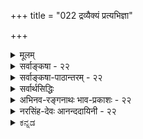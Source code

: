 +++
title = "022 द्रव्यैक्यं प्रत्यभिज्ञा"

+++
<details><summary>मूलम्</summary>

द्रव्यैक्यं प्रत्यभिज्ञा प्रथयति परिमित्यन्तरेऽन्याप्रतीतेरंशूत्कर्षक्षयादिक्षममपि च ततो राशिवत्स्थूलमेकम् ।  
नो चेदश्रान्तचण्डानिलजलधिधुनीदन्तिदावानलाद्यैः क्षोणीयं क्षुद्यमाना क्षणमपि चरमामण्ववस्थां न जह्यात् ॥ २२ ॥
</details>

<details><summary>सर्वाङ्कषा - २२</summary>

अवयवातिरिक्तावयवि-वादे बाधकान्य् उपन्यस्य,  
उभयोर् अनतिरेके साधक-प्रमाणम् आह - द्रव्यैक्यमित्यादिना ।  
**परिमित्य्-अन्तरे** = परिमाणभेदे सत्य् अपि  
**अन्याप्रतीतेः** = अतिरिक्तपदार्थस्याप्रतीतेः **प्रत्यभिज्ञा** = ‘तदेवेदम्” इति प्रत्यभिज्ञा **द्रव्यैक्यम्** = उपादानोपादेयद्रव्ययोः अभेदम् **प्रथयति** = प्रकटयति । 

पत्र-ताटङ्कादौ आकुञ्चनप्रसारणादिना न्यूनाधिकदेशव्याप्तिरूपपरिमाणभेददर्शनेऽपि तदेवेदम्' इति ऐक्यप्रत्यभिज्ञायाः सर्वसंमतत्वात् उपादानोपादेययोः अत्यन्तं भेदो नास्त्येव । अवस्थाविशिष्टवेषेण एकमेव द्रव्यम् 'उपादानम्', ‘उपादेयम्” इति भिन्नतया व्यपदिश्यते । मृत्पिण्डः उपादानम्, घटः उपादेय इत्यत्र हि पिण्डत्वावस्थाविशिष्टा मृत् उपादानम्, घटत्वावस्थाविशिष्टा मृत् उपादेयेत्यर्थः । एतदपेक्षयातिरिक्तं किं वर्तते ? अतः अवस्थाभेदमात्रम्, न तु द्रव्यभेदः ॥ 

नन्वेवं यदि उपादानोपादेययोरैक्यमङ्गीक्रियते, तर्हि अशुद्धैर्ग्रामसारैः सस्यादेः पोषणात्, तत्र जातानां तण्डुलादीनां तादृशग्रामसारपरिणामभूतानां तदभिन्नानां भक्षणात् शिष्टानां प्रायश्चित्तीयता स्यात् । अथ 



[[48]]

सांख्यवत् सिद्धान्ते उपादानोपादेययोरत्यन्ताभेदानङ्गीकारात् न दोष इतिचेत्; एवं तृप्यन्तं छान्दसं त्वां किं ब्रूमः ? सांख्यवद्दोषो माअस्तु । अन्यादृशो दोषोऽस्तीति प्रायश्चित्तीयता कथं वार्यते ? अतः सत्कार्यवादादसत्कार्यवाद एव धर्मशास्त्रानुगुण इति चेत्-नशब्दपरिवर्तनमात्रेण प्रत्यक्षतो दृश्यमानं ग्रामसारैः पोषणं वैज्ञानिकं कथमपगच्छेत् ? परन्त्वत्रायमस्ति विशेषः - मृदः घटाद्यात्मना परिणामः प्रत्यक्षदृष्टः । ' मृदयं घटः' इति प्रत्यभिज्ञापि सर्वानुभवसिद्धा । सस्यादिपरिणामस्थले नैतादृशः परिणामः । स्वपोषणाय दत्तं गोमयादिग्रामसारं स्वपादैः चूषन्तः, स्वस्वरूपानुगुणं तं ग्रामसारमद्भुतरीत्या परिवर्तयन्तः रूपरसगन्धान् विचित्रान् प्रदर्शयन्तः कीदृशमिन्द्रजालं सस्यादिषु वर्तमाना जीवाः कुर्वन्तीति स्मारं स्मारं मूकैर्भवितव्यं सर्वैः । ग्रामसारपरिणामभूतमेव विविधसस्यानां विविधपुष्पफलादिकमिति वैज्ञानिकोऽयं विषयः केन वानुन्मत्तेनापलपितुं शक्यः । परन्तु तत्र वैज्ञानिकोऽपि सत्यांशः न द्रव्यैक्यप्रत्यभिज्ञां लेशतोऽपि जनयतीत्याश्चर्यमेतत् । परन्तु जानन्ति विज्ञानिनः । एवमेव ब्रह्मणः विविधविचित्रशक्तिपूर्णस्य परिणामरूपमपीदं जगत्, न तथा ज्ञायते, प्रत्यभिज्ञायते वा चर्मचक्षुष्कैः । ज्ञानविज्ञानसंपन्नास्तु 'सर्वं खल्विदं ब्रह्म' (छां.3-14-1) इति जानन्तः प्रत्यभिजानन्तश्च नन्दन्ति । तादृशसर्वात्मकब्रह्मदर्शने देहस्मरणादिकं किं भवेत् ? एतादृशं विलक्षणं परिणाममेव ‘विवर्तम्' आतस्थुः श्रीशङ्कराचार्या इति समये स्थाप्यते । अतः सस्यफलादौ ऐक्यप्रत्यभिज्ञाया अभावात् न प्रायश्चित्तादिप्रसङ्गःः॥ 

[[1]]

ननु प्रत्यभिज्ञाया अभावेऽपि वस्तुनोरैक्यात् प्रत्यवायोऽपरिहार्य एव किलेति चेत्; मृदः घटरूपेण परिणामापेक्षया ग्रामसाराणां पुष्पफलादिरूपेण परिणामस्यात्यन्तविलक्षणत्वान्न दोषलेशः । तत्तत्सस्यादिषु वर्तमानो हि जीवः चैतन्यस्वरूपः शब्दस्पर्शरूपरसगन्धान् अपूर्वतया परिवर्त्य सर्वं पवित्रीकृत्यैव परिणमयति । अन्यथा हि रथ्याजलानां गङ्गायां मेलनेन गङ्गाया अपि पावनत्वं न स्यात् । एतदपेक्षयापि ग्रामसाराणां परिणामोऽत्यन्तं विलक्षणोऽत्यन्तं विस्मयकारीति विवेकिनामत्याश्चर्यावहम् । तावता परिणामो नास्तीत्यसत्कार्यवादस्तु विज्ञानविरुद्धः । मनस्समाधानार्थमुच्यते यदि, तर्हि समाधत्स्व कथञ्चित् । अन्ततः - किं न स्मर्यते 'मन एव मनुष्याणां कारणं बन्धमोक्षयोः' इति । अत एतादृशविवर्तस्थले न कश्चन प्रत्यवायः । तावता वस्तुतत्त्वं कथमन्यथा भवेत् ? भोजनकाले तु भगवद्व्यतिरिक्तस्मरणं निषिद्धमित्यपि स्मर्तव्यम् । एवं सत्यपि भोजनसमये ग्रामसारस्मरणं कस्यचिद्दौर्भाग्यशालिनो यदि भवेत्, तदा भगवद्वैभवम् एतादृशेन्द्रजालरूपं स्मृत्वा पापं क्षपितव्यम्, न शक्यं चेदुपोषितव्यम् ॥ 

ननु श्रुतौ ' यथा सौम्य' इत्यादिना मृत्कार्यदृष्टान्त एव प्रदर्शितः, न तु सस्यादिदृष्टान्त इति चेत्, अस्य वैज्ञानिकत्वेन सर्वैर्ज्ञातुमशक्यत्वात्प्रसिद्धो दृष्टान्तः प्रादर्शि । मृन्निर्मितं गजाश्वदेवतामूर्त्यादिकमेव वा दृष्टान्तीक्रियताम् । मृदा निर्मितमपि गजादिकं पश्यन्तः, 'गजोऽयम अत्यद्भुतो वर्तते' इत्येव वदन्ति । देवप्रतिमां पश्यन्तश्च दिव्यं देवं पश्यन्ति पुरतः, न तु मृदम् । मृदं पश्यतां तत्र देवो न स्यात् । देवं पश्यतां तत्र मृन्न स्यात् । ‘पृथिव्या ओषधयः । ओषधीभ्योऽन्नम्' इत्यादिश्रुत्या अन्नादिपरिणामा अपि पृथिव्या एव । किं बहुना ! वेदान्तः अन्नपदं पृथिवीपर्यायं ब्रवीतीति 'ता अन्नमसृजन्त' इत्यादौ संप्रतिपन्नम् ॥ 

[[49]]



किं बहुना ! भुक्तमन्नं रसरक्तमांसमेदोमज्जास्थिरूपेण क्रमेण परिणमत इति प्रसिद्धम्। मातुश्शरीरे मातुः रक्तं क्षीररूपेण परिणमते । गोरक्तं क्षीररूपेण परिणमते । द्वयममृततुल्यमिति शास्त्रम् । नो चेत् स्तन्यपानं रक्तपानमेव भवेदिति महान् प्रत्यवायः स्यात् । तत्राप्यसत्कार्यवाद एवेति चेत्, तत् क्षीरं कुत आगतम्? किमाकाशादिति वक्तव्यम् । ईश्वर एव सर्वत्र सर्वं करोतीति चेत्, करोत्वीश्वरः । उपादानं किम् ? किं वस्तु किं रूपं करोति? अतोऽसत्कार्यवाद इति संकेतमात्रात् नात्मरक्षणं भविष्यति । परिणामवादस्तु वैज्ञानिकः मनस्तृप्त्यर्थं तथाङ्गीकुर्म इति चेत्, अङ्गीक्रियतामित्युक्तमेव ॥ 

महद्रहस्यमत्रैव ह्यस्ति किञ्चिद्विचिन्त्यताम् । एतावतापि कालेन केनाप्यवहितं न हि ॥ कथमेवमभूत् नैव ज्ञातुं केनापि शक्यते । मायां पृच्छ, न चेत्कालरूपिणं तं स्वयं प्रभुम् । 

इदमत्र तत्त्वम् - परिणामस्थले एवैक्यप्रत्यभिज्ञा । विवर्तस्थले तु द्रव्यैक्यं विज्ञानमात्रगम्यम्, न प्रत्यक्षगम्यम् । ग्रामसारेण वर्धितानां सस्यवृक्षलतादीनां धान्यफलपुष्पादीनां तत्परिणामरूपत्वं को वा विश्वसेत् विज्ञानिनमृते? ' अग्नेरापः' इति वदति श्रुतिः । 'कारणगुणाः कार्ये संक्रामन्ति' इति न्यायः कुत्र गतः ? कुतो गतः ? अत्रैवास्ति सृष्टेः रहस्यं सर्वम् । एतदपरिशीलनादेव पण्डितानां कलहो नाद्यापि शान्तः । कुत एवमिति चेत्, मायां पृच्छ, अथवा तत्स्वामिनं भगवन्तं पृच्छ । तथा च कार्ये कारणप्रत्यभिज्ञायां परिणामः, अप्रत्यभिज्ञायां तु विवर्त इत्येव युक्तम् । अधिकं पश्चात् ॥ 

सुसूक्ष्मं सृष्टिविज्ञानं परिशीलयताम् ' आराममस्य पश्यति न तं पश्यति कश्चन' (बृ.6-3-14) इति सृष्टिकर्तुर्वैभवं वैशिष्टयं च सर्वं ज्ञायेत । अत्र 'अस्य' इत्यनेन पूर्वं तत्रैव ‘स हि कर्ता' इति प्रस्तुतः परमात्मा ग्राह्यः, न तु जीवः, अर्थविरोधात् । परमात्मनोऽघटितघटनासामर्थ्यस्यान्यत्किमपेक्षितं साक्ष्यम् 'अग्नेरापः' इत्येतदपेक्षया । अग्नेरपां परिणामरूपता कथं वा मानवबुद्ध्या प्रत्यभिज्ञातुं शक्यः ? अतस्सृष्टिविज्ञानं परिणामविशेषरूपविवर्तरूपमेव । इदमेव न विलक्षणत्वाद्यधिकरणानां सर्वेषामपि विषयः । अत एव जगदिदं ज्ञानिनां दृष्ट्या ब्रह्मस्वरूपम्, आरामरूपं च । इतरेषां तु विज्ञानदृष्ट्या ब्रह्मस्वरूपम्, अज्ञानिनां दृष्ट्या तु केवलजडस्वरूपम् ॥ 

पूर्वग्रहादिकं त्यक्त्वा चिन्त्यतां सत्यमीदृशम् । सत्यैकनिष्ठास्सन्तोऽत्र प्रमाणं स्युरमत्सराः ॥ वर्धयित्वा बहून् शब्दान् केशाकेशि विधाय च । लाभः को वाऽऽप्त इति च चिन्त्यतामात्मसाक्षिकम्॥ सर्वज्ञा अपि गुरवः सूचनान्मायिनो ध्रुवम् । नैव प्राचीकशन् ते हीत्येवं मन्यामहे वयम् ॥ कालेनैवोत्तरं देयम्, तदधीनाः किलेतरे । स चागतश्च कालोऽयम् अद्य दैवं वदत्यहो ॥ 

अतिरिक्तावयव्य्-अनङ्गीकारे तात्त्विकं लाघवमाह - अंशूत्कर्षेत्यादि ।  
**अंशु**शब्दः अंशपर्यायः । **अंशवः** = अवयवाः । तेषाम् उत्कर्षः, **क्षयादिश्च** = आधिक्यन्यूनत्वे । तयोः **क्षमम्** = योग्यम् ।  
**ततः** = अतिरिक्तावयव्य्-अभावाद् एव स्थूलम् **एकम्** = अवयविपदवाच्यंम्  
**राशिवत्** = धान्यराश्य्-आदाव् इव  
अंशूत्कर्षक्षयादिक्षममपि च भवति ।  


[[50]]

अतिरिक्तावयविवादे हि, अवयवितः एकंपरमाणुविश्लेषे, संश्लेषे वा पूर्वावयविनः नाशः, संघातोऽनेकभूतैरपि भवति यथा ह्येकभूतस्य भागैः, 

देहादिः पञ्चभूतात्मक इति निगमाद्युक्तिभिश्च प्रसिद्धम् । 

नूतनावयविनः उत्पत्तिश्च अङ्गीक्रियते । इदन्त्वत्यन्तानुभवविरुद्धम् । अतिरिक्तावयव्यनङ्गीकारे तु, एकस्य धान्यराशेः कतिपयधान्यानां विश्लेषे, संश्लेषे वा अवयविनाशोत्पत्यादेरभावात् न कोऽपि कल्पनादिकेशः ॥ 

एवमनङ्गीकारे महदनिष्टमाह - नो चेदित्यादिना । नो **चेत्** = एवं यदि नाङ्गीक्रियते, हठादतिरिक्तावयवी यदि साध्यते, तदा **अश्रान्तचण्डानिलजलधिधुनीदन्तिदावानलाद्यैः** = **अश्रान्ताः** = अविरताः **चण्डानिलः** =वात्यादिः । **जलधिः** = समद्रः । **धुन्यः** = नद्यः । **दन्तिनः** = दिग्गजाः, तैः पौराणिकप्रक्रियया भूमेरधः अष्टदिक्षु भूमिं वहन्तो वर्तमाना महागजाः भारपीडिताः स्वांसं यदा चालयन्ति, तदा भूमिरपि तेन चलनेन कंपते इति पौराणिकाः । अथवा, **दन्तिनः** = सामान्यगजाः । ते मत्ता भूमिं घट्टयन्ति । तेन कतिपयाणूनां विश्लेषोऽनिवार्यः । **दावानलः** = दावाग्निः । **आद्यैः** = एतदादिभिः अवयवविश्लेषहेतुभिः इयं **क्षोणी** = भूमिः **क्षुद्यमाना** = चूर्णीक्रियमाणा **चरमाम्** = प्रलयकालिकीम् **अण्ववस्थाम्** = अणुत्वावस्थांम् क्षणमपि न **जह्यात्** = न त्यजेत् आदिपदेन भूकम्पादिः गृह्यते ॥ 

। 

अयमाशयः – एकस्य परमाणोः विश्लेषेऽपि पूर्वावयविनो नाशः, अवयव्यन्तरोत्पत्तिश्च वैशेषिकैः अङ्गीक्रियते । एवञ्च, महावात्याः, समुद्रतरङ्गारभट्यः, नदीभूकम्पाद्याश्च परमाणुविश्लेषहेतवः सततं संभाव्यन्ते किल । एभिः भूमिरूपावयविनः पूर्व स्थितवतः नाशः अनिवार्यः । यावता च पुनरवयव्यारम्भः, तावतैव उक्तहेतुष्वन्यतमस्यानिवार्यतया पुनः पुनः अवयवानां विश्लेषेण अवयविनः नाश एव स्यात् । ततश्च भूम्याख्यावयविनः निष्पत्तिरेवासंभाविनी स्यात् । इदं चात्यन्तमनुभवादिविरुद्धम् । अतः अतिरिक्तावयव्यनङ्गीकार एव वरम् । वस्तुतस्तु - आरम्भवादिनां लोकायतपदवाच्यानां नैयायिकानां नायं शास्त्रस्य विषयः । ईश्वरानुमानादिकमपि न शुद्धनैयायिकानामिति अग्रे नायकसरे वक्ष्यते । अथापि दोषस्य समाधेयत्वाभिप्रायेण दूषणमुक्तम्, शिष्यबुद्धिवैशद्याय ॥ २२ ॥
</details>


<details><summary>सर्वाङ्कषा-पाठान्तरम् - २२</summary>

अवयवातिसिकतावयविवादे बाधकान्युपन्यस्य, उभयोरनतिरेके साधकप्रमाणमाह - द्रव्यैक्य-मित्यादिना । परिमित्यन्तरे = परिमाणभेदे सत्यपि अन्याप्रतीतेः = अतिरिक्तपदार्थस्याप्रतीतेः प्रत्यभिज्ञा = 'तदेवेदम्‌' इति प्रत्यभिज्ञा द्रव्यैक्यम्‌ = उपादानोपादेयद्रव्ययोः अभेदम् प्रथयति = प्रकटयति । पत्रताटङ्कादौ आकुञ्चनप्रसारणादिना न्युनाधिकदेशव्याप्तिरूपपरिमाणभेददर्शनेऽपि 'तदेवेदम्‌' इति ऐक्यप्रत्यभिज्ञायाः सर्वसंमतत्वात्‌ उपादानोपादेययोः अत्यन्तं भेदो नास्त्येव । अवस्थाविशिष्टवेषेण एकमेव द्रव्यम्‌ 'उपादानम्‌', 'उपादेयम्‌' इति भिन्नतया व्यपदिश्यते । मृत्पिण्डः उपादानम्‌, घटः उपादेय इत्यत्र हि पिण्डत्वावस्थाविशिष्टा मृत्‌ उपादानम्‌, घटत्वावस्थाविशिष्टा मृत्‌ उपादेयेत्यर्थः । एतदपेक्षयातिरिक्तं किं वर्तते? अतः अवस्थाभेदमात्रम्‌, न तु द्रव्यभेदः ॥   
नन्वेवं यदि उपादानोपादेययोरैक्यमङ्गीक्रियते, तर्हि अशुद्धैर्ग्रामसारेः सस्यादेः पोषणात्‌, तत्र जातानां तण्डुलादीनां तादृशग्रामसारपरिणामभूतानां तदभित्नानां भक्षणात्‌ शिष्टानां प्रायश्चित्तीयता स्यात्‌ । अथ सांख्यवत्‌ सिद्धान्ते उपादानोपादेययोरत्यन्ताभेदानङ्गीकारात्‌ न दोष इतिचेत्‌; एवं तृप्यन्तं छान्दसं त्वां किं ब्रूमः? सांख्यवद्दोषो माअस्तु । अन्यादृशो दोषोऽस्तीति प्रायश्चित्तीयता कथं वार्यते? अतः सत्कार्यवादादसत्कार्यवाद एव धर्मशास्त्रानुगुण इति चेत्‌ न शब्दपरिवर्तनमात्रेण प्रत्यक्षतो दृश्यमानं ग्रामसारैः पोषणं वैज्ञानिकं कथमपगच्छेत्‌? परन्त्वत्रायमस्ति विशेषः - मृदः धटाद्यात्मना परिणामः प्रत्यक्षदृष्टः । 'मृदयं घटः' इति प्रत्यभिज्ञापि सर्वानुभवसिद्धा । सस्यादिपरिणामरस्थले नैतादृशः परिणामः । स्वपोषणाय दत्तं गोमयादिग्रामसारं स्वपादैः चूषन्तः, स्वस्वरूपानुगुणं तं ग्रामसारमद्भुतरीत्या परिवर्तयन्तः रूपरसगन्धान्‌ विचित्रान्‌ प्रदर्शयन्तः कीदृशमिन्द्रजालं सस्यादिषु वर्तमाना जीवाः कुर्वन्तीति स्मारं स्मारं मूकैर्भवितव्यं सर्वैः । ग्रामसारपरिणामभूतमेव विविधसस्यानां विविधपुष्पफलादिकमिति वैज्ञानिकोऽयं विषयः केन वानुन्मत्तेनापलपितुं शक्यः । परन्तु तत्र वैज्ञानिकोऽपि सत्यांशः न द्रव्यैक्यप्रत्यभिज्ञां लेशतोऽपि जनयतीत्याश्चर्यमेतत्‌ । परन्तु जानन्ति विज्ञानिनः । एवमेव ब्रह्मणः विविधविचित्रशक्तिपूर्णस्य परिणामरूपमपीदं जगत्‌, न तथा ज्ञायते, प्रत्यभिज्ञायते वा चर्मचक्षुष्कैः । ज्ञानविज्ञानसंपन्नास्तु 'सर्वं खल्विदं ब्रह्म' (छं .३-१४-१) इति जानन्तः प्रत्यभिजानन्तश्च नन्दन्ति । तादृशसर्वात्मकब्रह्मदर्शने देहस्मरणादिकं किं भवेत्‌? एतादृशं विलक्षणं परिणाममेव 'विवर्तम्‌' आतस्थुः श्रीशङ्कराचार्या इति समये स्थाप्यते । अतः सस्यफलादौ ऐक्यप्रत्यभिज्ञाया अभावात्‌ न प्रायश्चित्तादिप्रसद्धः ॥   
ननु प्रत्यभिज्ञाया अभावेऽपि वस्तुनोरैक्यात्‌ प्रत्यवायोऽपरिहार्य एव किलेति चेत्‌; मृदः घटरूपेण परिणामपेक्षया ग्रामसाराणां पुष्पफलादिरूपेण परिणामस्यात्यन्तविलक्षणत्वान्न दोषलेशः । तत्तत्सस्यादिषु वर्तमानो हि जीवः चैतन्यस्वरूपः शब्दस्पर्शरूपरसगन्धान्‌ अपूर्वतया परिवर्त्त्य सर्वं पवित्रीकृत्यैव परिणम- यति । अन्यथा हि रथ्याजलानां गङ्गायां मेलनेन गङ्गाया अपि पावनत्वं न स्यात्‌ । एतदपेक्षयापि ग्रामसाराणां परिणामोऽत्यन्तं विलक्षणोऽत्यन्तं विस्मयकारीति विवेकिनामत्याश्चर्यावहम्‌ । तावता परिणामो नास्तीत्यसत्कार्यवादस्तु विज्ञानविरुद्धः । मनस्समाधानार्थमुच्यते यदि, तर्हि समाधत्स्व कथञ्चित्‌ । अन्ततः - किं न स्मर्यते 'मन एव मनुष्याणां कारणं बन्धमोक्षयोः' इति । अत एतादृशविवर्तस्थले न कश्चन प्रत्यवायः । तावता वस्तुतत्त्वं कथमन्यथा भवेत्‌? भोजनकाले तु भगवद्व्यतिरिक्तस्मरणं निषिद्धमित्यपि स्मर्तव्यम्‌ । एवं सत्यपि भोजनसमये ग्रामसारस्मरणं कस्यचिद्दौर्भाग्यशालिनो यदि भवेत्‌, तदा भगवद्वैभवम्‌ एतादृशेन्द्रजालरूपं स्मृत्वा पापं क्षपितव्यम्‌, न शक्यं चेदुपोषितव्यम्‌ ॥   
ननु श्रुतौ 'यथा सोम्य' इत्यादिना मृत्कार्यदृष्टान्त एव प्रदर्शितः, न तु सस्यादिदृष्टान्त इति चेत्‌, अस्य वैज्ञानिकत्वेन सर्वैर्ज्ञातुमशक्यत्वात्मसिद्धो दृष्टान्तः प्रादर्शि । मृन्निर्मितं गजाश्वदेवतामूर्त्यादिकमेव वा दृष्टान्तीक्रियताम्‌ । मृदा निर्मितमपि गजादिकं पश्यन्तः, 'गजोऽयम् अत्यद्भुतो वर्तते' इत्येव वदन्ति । देवप्रतिमां पश्यन्तश्च दिव्यं देवं पश्यन्ति पुरतः, न तु मृदम्‌ । मृदं पश्यतां तत्र देवो न स्यात्‌ । देवं पश्यतां तत्र मृन्न स्यात्‌ । 'पृ॒थि॒व्या ओष॑धयः । ओष॑धी॒भ्योऽन्नम् ।' (तै.उप. ३.५.१४.१) इत्यादिश्रुत्या अन्नादिपरिणामा अपि पृथिव्या एव । किं बहुना! वेदान्तः अन्नपदं पृथिवीपर्यायं ब्रवीतीति 'ता अन्नमसुजन्त' इत्यादौ संप्रतिपन्नम्‌ ॥   
किं बहुना! भुक्तमन्नं रसरक्तमांसमेदोमज्जास्थिरूपेण क्रमेण परिणमत इति प्रसिद्धम्‌ । मातृश्शरीरे मातुःरक्तं क्षीररूपेण परिणमते । गोरक्तं क्षीररूपेण परिणमते । द्वयममृततुल्यमिति शास्त्रम्‌ । नो चेत्‌ स्तन्यपानं रक्तपानमेव भवेदिति महान्‌ प्रत्यवायःस्यात्‌ । तत्राप्यसत्कार्यवाद एवेति चेत्‌, तत्‌ क्षीरं कुत आगतम्‌? किमाकाशादिति वक्तव्यम्‌ । ईश्वर एव सर्वत्र सर्वं करोतीति चेत्‌, करोत्वीश्वरः । उपादानं किम्‌? किं वस्तु किं रूपं करोति? अतोऽसत्कार्यवाद इति संकेतमात्रात्‌ नात्मरक्षणं भविष्यति । परिणामवादस्तु वैज्ञानिकः मनस्तृप्त्यर्थं तथाङ्गीकुर्म इति चेत्‌, अङ्गीक्रियतामित्युक्तमेव ॥ `   
महद्रहस्यमत्रैव ह्यस्ति किञ्चिद्विचिन्त्यताम्‌ । एतावतापि कालेन केनाप्यवहितं न हि ॥   
कथमेवमभूत्‌ नैव ज्ञातुं केनापि शक्यते । मायां पृच्छ, न चेत्कालरूपिणं तं स्वयं प्रभुम्‌ ॥   
इदमत्र तत्त्वम्‌ - परिणामस्थले एवैक्यप्रत्यभिज्ञा । विवर्तस्थले तु द्रव्यैक्यं विज्ञानमात्रगम्यम्‌, न प्रत्यक्षगम्यम्‌ । ग्रामसारेण वर्धितानां सस्यवृक्षलतादीनां धान्यफलपुष्पादीनां तत्परिणामरूपत्वं को वा विश्वसेत्‌ विज्ञानिनमृते? 'अग्नेरापः' इति वदति श्रुतिः । 'कारणगुणाः कार्ये संक्रामन्ति' इति न्यायः कुत्र गतः? कुतो गतः? अत्रैवास्ति सृष्टेः रहस्यं सर्वम्‌ । एतदपरिशीलनादेव पण्डितानां कलहो नाद्यापि शान्तः । कुत एवमिति चेत्‌, मायां पृच्छ, अथवा तत्स्वामिनं भगवन्तं पृच्छ । तथा च कार्ये कारणप्रत्यभिज्ञायां परिणामः, अप्रत्यभिज्ञायां तु विवर्त इत्येव युक्तम्‌ । अधिकं पश्चात् ॥   
सुसूक्ष्मं सुष्टिविज्ञानं परिशीलयताम्‌ 'आराममस्य पश्यति न तं पश्यति कश्चन' (बृ.६-३-१४) इति सृष्टिकर्तुर्वैभवं वैशिष्ट्यं च सर्वं ज्ञायेत । अब्र 'अस्य' इत्यनेन पूर्वं तत्रैव 'स हि कर्ता' इति प्रस्तुतः परमात्मा ग्राह्यः, न तु जीवः, अर्थविरोधात्‌ । परमात्मनोऽघटितघटनासामर्थ्यस्यान्यत्किमपेक्षितं साक्ष्यम्‌ 'अग्नेरापः' इत्येतदपेक्षया । अग्नेरपां परिणामरूपता कथं वा मानवबुद्ध्या प्रत्यभिज्ञातुं शक्यः? अतस्सृष्टि- विज्ञानं परिणामविशेषरूपविवर्तरूपमेव । इदमेव न विलक्षणत्वाद्यधिकरणानां सर्वेषामपि विषयः । अत एव जगदिदं ज्ञानिनां दृष्ट्या ब्रह्मस्वरूपम्‌, आरामरूपं च । इतरेषां तु विज्ञानदृष्ट्या ब्रह्मस्वरूपम्‌, अज्ञानिनां दृष्ट्या तु केवलजडस्वरूपम्‌ ॥   
पूर्वग्रहादिकं त्यक्त्वा चिन्त्यतां सत्यमीदृशम्‌ । सत्यैकनिष्ठास्सन्तोऽत्र प्रमाणं स्युरमत्सराः ॥   
वर्धयित्वा बहून्‌ शब्दान्‌ केशाकेशि विधाय च । लाभः को वाऽऽप्त इति च चिन्त्यतामात्मसाक्षिकम्‌ ॥   
सर्वज्ञा अपि गुरवः सूचनान्मायिनो ध्रुवम्‌ । नैव प्राचीकशन्‌ ते हीत्येवं मन्यामहे वयम्‌ ॥   
कालेनैवोत्तरं देयम्‌, तदधीनाः किलेतरे । स चागतश्च कालोऽयम् अद्य दैवं वदत्यहो ॥   
अतिरिक्तावयव्यनङ्गीकारे तात्त्विकं लाघवमाह - अंशूत्कर्षत्यादि । अंशुशब्दः अंशपर्यायः । अंशवः = अवयवाः । तेषाम् उत्कर्षः, क्षयादिश्च = आधिक्यन्यूनत्वे । तयोः क्षमम्‌ = योग्यम्‌ । ततः = अति- रिक्तावयव्यभावादेव स्थूलम्‌ एकम्‌ = अवयविपदवाच्यं राशिवत्‌ = धान्यराश्यादाविव अंशूत्कर्षक्षयादिक्षममपि च भवति । अतिरिक्तावयविवादे हि, अवयवितः एकपरमाणुविश्लेषे, संश्लेषे वा पूर्वावयविनः नाशः, नूतनावयविनः उत्पत्तिश्च अङ्गीक्रियते । इदन्त्वत्यन्तानुभवविरुद्धम्‌ । अतिरिक्तावयव्यनङ्गीकारे तु, एकस्य धान्यराशेः कतिपयधान्यानां विश्लेषे, संश्लेषे वा अवयविनाशोत्पत्यादेरभावात्‌ न कोऽपि कल्पनादिक्लेशः ॥   
एवमनङ्गीकारे महदनिष्टमाह - मो चेदित्यादिना । नो चेत्‌ = एवं यदि नाङ्गीक्रियते, हठादतिरिक्ता- वयवी यदि साध्यते, तदा अश्रान्तचण्डानिलजलधिधुनीदन्तिदावानलाद्यैः = अश्रान्ताः = अविरताः चण्डानिलः = वात्यादिः । जलधिः = समुद्र: । धुन्यः = नद्यः । दन्तिनः = दिग्गजाः, तैः पौराणिकप्रक्रियया भूमेरधः अष्टदिक्षु भूमिं वहन्तो वर्तमाना महागजाः भारपीडिताः स्वासं यदा चालयन्ति, तदा भूमिरपि तेन चलनेन कंपते इति पौराणिकाः । अथवा, दन्तिनः = सामान्यगजाः । ते मत्ता भूमिं घट्टयन्ति । तेन कतिपयाणूनां विश्लेषोऽनिवार्यः । दावानलः = दावाग्निः । आद्यैः = एतदादिभिः अवयवविश्लेषहेतुभिः इयं क्षोणी = भूमि: क्षुद्यमाना = चूर्णीक्रियमाणा चरमाम्‌ = प्रलयकालिकीम्‌ अण्ववस्थाम्‌ = अणुत्वावस्थां क्षणमपि न जह्यात्‌ = न त्यजेत्‌ आदिपदेन भूकम्पादिः गृह्यते ॥   
अयमाशयः - एकस्य परमाणोः विश्लेषेऽपि पूर्वावयविनो नाशः, अवयव्यन्तरोत्पत्तिश्च वैशेषिकैः अङ्गीक्रियते । एवञ्च, महावात्याः, समद्रतरङ्गारभट्यः, नदीभूकम्पाद्याश्च परमाणुविश्लेषहेतवः सततं संभाव्यन्ते किल । एभिः भूमिरूपावयविनः पूर्वं स्थितवतः नाशः अनिवार्यः । यावता च पुनरवयव्यारम्भः, तावतैव उक्तहेतुष्वन्यतमस्यानिवार्यतया पुनः पुनः अवयवानां विश्लेषेण अवयविनः नाश एव स्यात्‌ । ततश्च भूम्याख्यावयविनः निष्पत्तिरेवासंभाविनी स्यात्‌ । इदं चात्यन्तमनुभवादिविरुद्धम्‌ । अतः अतिरिक्तावयव्यङ्गीकार एव वरम्‌ । वस्तुतस्तु - आरम्भवादिनां लोकायतपदवाच्यानां नैयायिकानां नायं शास्त्रस्य विषयः । ईश्वरानुमानादिकमपि न शुद्धनैयायिकानामिति अग्रे नायकसरे वक्ष्यते । अथापि दोषस्य समाधेयत्वाभिप्रायेण दूषणमुक्तम्‌, शिष्यबुद्धिवैशद्याय ॥ २२ ॥
</details>

<details><summary>सर्वार्थसिद्धिः</summary>

एवं तन्तुपटादीनां भेदे बाधकं तत्साधकानामन्यथासिद्धत्वं चोक्तम् । तथाऽप्यभेदे किं प्रमाणमिति वदन्तं प्रति स्थिरत्वे प्रमाणमेवात्र प्रमाणमित्याह - द्रव्यैक्यमिति ॥ परिमित्यन्तरे, सत्यपीति शेषः । इदं च भेदसाधकानामुपलक्षणम्, यथा प्रसारितस्याकुञ्चितस्य दीर्घत्वह्रस्वत्वे, यथा च घनीकृतस्य विरलीकृतस्य च तूलपिण्डस्याल्पत्वविपुलत्वे दृश्येते, एवं वृत्तचतुरश्रत्वादिविशेषे दृष्टेऽपि स्यात् । कुतः? अन्याप्रतीतेः, द्रव्यान्तरस्यादर्शनादित्यर्थः । अन्यथा सर्वत्र यत्किंचिदवस्थाभेदमात्रेऽपि द्रव्यभेदो दृश्यत इति धृष्टवादे का प्रत्युक्तिः? पद्मसंकोचविकासादिषु च द्रव्यान्तराभावो न्यायवार्तिकटीकायामुक्तः । किंचान्त्यावयवित्वं पटादीनामिष्यते । तैरनेकैरच्छिन्नावयवैरेकपटादिनिर्माणेऽवयव्यन्तरमुत्पद्यते न वा? पूर्वत्र तेषामन्त्यावयवित्वव्याघातः । उत्तरत्र तन्त्वादिभिरपि तथा स्यात्, अविशेषात् । अन्यस्तर्ह्यन्त्यावयवी भवत्विति चेन्न । सर्वत्रैवं कस्यचित्कार्यस्य सहकारिभेदैः संभवात् । सन्ति चास्मदाद्यशक्यस्रष्टारः केचित्, अन्तत ईश्वरश्च । किं च योऽसौ गोपुरादिरन्त्यावयवी तत्र यदि कश्चित्सुधाभिरवयवान्तरं संघटयेत् तदा तत्पूर्वं गोपुरं तिष्ठति नश्यति वा? पूर्वत्र कथमन्त्यः? उत्तरत्रानन्यथासिद्धोपलम्भविरोधः । नाशकारणाभावे नाशानुपपत्तिः । अपि च तूलपिण्डमध्यस्थमंशुं यदि कश्चित्सूच्याऽपकर्षेत्, तदा तस्य परिमाणह्रासो न दृश्यते ; न च तस्य नाशः । अथापि तत्र ते नाशः कल्प्यः, असमवायिविनाशात् समवायिविगमाच्च । संघातवादे त्ववयवोत्कर्षापकर्षवादमात्रान्न किंचिद् द्रव्यमुत्पद्यते, नश्यति वा ; केवलमाषादिराशिष्विवोपचयापचयमात्रमेव । अतो यथोपलम्भं संघातपक्ष एव साधीयानित्याह - अंशूत्कर्षेति । आदिशब्देनांशविदारणसन्धाने गृह्येते । यदि क्वाचित्कावयवभेदमात्रात्पूर्वद्रव्यनिवृत्तिरवयव्यन्तरोत्पत्तिः स्यात्, तत्रानिष्टमाह - नो चेदिति । अव्यवस्थितेषु प्रदेशभेदेषु तैस्तैर्भेदकैरणुद्वयविघटने द्व्यणुकविनाशादिक्रमेण महापृथिवीपर्यन्तनाशे सति अवस्थितसंयोगैरपि पुनस्तदारम्भावसरो न सेत्स्यति । तदेतत्समुद्रादिषु कैमुत्यसिद्धम् । यदप्येवं कल्प्यते - द्वाभ्यामेवाणुभ्यामाद्यं कार्यद्रव्यमारभ्यते, एकस्यानारम्भकत्वादसमवायिविरहात् । संयोगो हि न स्वेन ; स्वस्य बहुभिरारब्धत्वे महत्त्वप्रसङ्गेन प्रत्यक्षत्वापातात् । बह्वारब्धस्याप्यणुत्वेऽतिप्रसङ्गः; तत्परिमाणं चावयवसंख्याविशेषेणावयवमहत्त्वप्रचययोरसंभवात्, नित्यपरिमाणस्यानारम्भकत्वात्, स्वातिशयपरिमाणारम्भकत्वनियमेनाणुतरपरिमाणारम्भकत्वप्रसङ्गाच्च । सा च द्वित्वसंख्या सर्वज्ञापेक्षाबुद्धिजन्या तद्विनाशकाभावेऽपि कार्यत्वादनित्या । एवं त्रिभिरेव द्व्यणुकैस्त्रसरेण्वारम्भः, तावतैव महत्त्वलाभात्; द्वाभ्यामारम्भे त्ववयवप्रचयमहत्त्वरूपकारणान्तराभावेन महत्त्वानुत्पत्तावदृश्यत्वप्रसङ्गात् । स च त्रसरेणुः अप्रत्यक्षावयवकतद्रूपोऽपि स्वयं प्रत्यक्षः प्रत्यक्षरूपश्च । यद्वा अन्यरूपारोपेणालोच्यते; यथाऽऽहोदयनः - "दृश्यमेव ह्यालोकरूपमारोप्य पिञ्जरस्त्रसरोणोश्चालोच्यत" इति । उत्तरावयविनां त्वनियतसंख्यैरारम्भः । भावरूपस्य सर्वस्य समवाय्यसमवायिनिमित्तसापेक्षत्वेऽपि प्रध्वंसस्तु निमित्तमात्रजन्य इत्यादि । एतादृशं कल्पनाजातं न विद्यावृद्धा बहुमन्यन्ते । तथा च सूत्रं - "अपरिग्रहाच्चात्यनतमनपेक्षेति ॥२२॥ इत्यवयविवादभङ्गः ॥
</details>


<details><summary>अभिनव-रङ्गनाथः भाव-प्रकाशः - २२</summary>

न वयं बौद्धवदतिरिक्तावयव्यङ्गीकारे वृत्तिविकल्पानुपपत्त्यादिबाधकमात्र- मुद्भाव्य अवयवातिरिक्तमवयविनं व्यासेधामः; किंतु करणाकरणरूपविरुद्धधर्माध्यासेन पूर्वापरकालस्थायि वस्तु नैकं अपि तु क्षणिकमेवेति वादिनो वैनाशिकान् प्रतिक्षिपतां भवतां पूर्वापरकालस्थायिवस्त्वैक्यं साधयति यत् प्रत्यभिज्ञाप्रमाणं तदेवार्धवैनाशिकान् युष्मानपि परिभूय पूर्वापरकालस्थायिमृद्धटाद्यैक्यं साधयितुमलमिति व्यञ्जयति - \*स्थिरत्वे प्रमाणमेवात्र प्रमाणमित्यनेन ॥ २२ ॥
</details>


<details><summary>नरसिंह-देवः आनन्ददायिनी - २२</summary>

उत्तरश्लोकेनाप्यवयविखण्डनं क्रियते इति पौनरुक्त्यं(परिहरन्) पूर्वशेषत्वात्(संगत्यन्तरंन्ना)नास्तीत्यभिप्रायेंणाह - तन्तुपटादीनामिति । स्थिरत्वे प्रमाणमेवेति - बाधकाभावे प्रत्यभिज्ञायाः जातिविषयत्वादिना अन्यथासिद्धिवर्णनमयुक्तम् अन्यथा कस्यापि वस्तुनः स्थैर्यं न सिद्ध्येदिति भावः । भेदसाधकानामिति - नामसंख्यादीनामित्यर्थः । यथा च घनीकृतस्येति - यद्यपि द्रव्यान्तरोत्पत्तिस्तूलपिण्डादौ प्रचयस्य परिमाणहेतुत्वं वदताऽङ्गीकृता; तथाऽपि पद्मसंकोचविकासादिस्थले न्यायवार्तिकादाव-नारम्भस्योक्तत्वा(त्तुल्यत्वा)न्नात्राऽप्यवयव्यारम्भ इति सिद्धवत्कृत्योक्तिः । नन्ववयव्यन्तरसाधकबलात् प्रत्यभिज्ञा जातिविषया भवतु इत्याशङ्क्य; किं द्रव्यान्तरमुपलब्ध्या वदसि उत लिङ्गात्? इति विकल्प्य आद्यं दूषयति - अदर्शनादिति । नन्ववस्थाभेदस्थले घटपटादौ भिन्नद्रव्यप्रतीतिनियमादत्राप्युपलम्भोऽस्त्येव; तन्तुपटावस्थाभदोत् इत्यत्राह - अन्यथेति । तथाच अवस्थाभेदस्थले भिन्नद्रव्यप्रतीतिनियमो नास्तीत्यर्थः । ननु - चेष्टापत्तिरिति चेत्तत्राह - पद्मसंकोचेति । तत्र द्रव्यान्तराभावात्तत्प्रतीतिर्दूरे इति तत्र व्यभिचार इति भावः । द्वितीयं दूषयति - किञ्चेति । तत्र लिङ्गं सामग्र्येव उतान्यत्? नान्त्यः; तथाविधस्यानुपलम्भात् । न प्रथमः; अवयवसंयोगो हि सामग्री; तस्याः पद्मादिस्थले व्यभि-चारादलिङ्गत्वमिति दूषणे सत्येव दूषणान्तरमाह - अन्त्यावयवित्वं घटादीनामिष्यते इति । उत्तरत्रेति - तन्त्रादिस्थलेऽपि द्रव्यान्तरारम्भकाभावात् द्रव्यान्तरं न स्यादित्यर्थः । ननु अन्त्यावयविस्वीकारो मत्सिद्धान्ते; न तु पटादिरेवान्त्यावयवीति निर्बन्ध इत्याह - अन्यस्तर्हीति सर्वत्रैवमिति - सर्वत्राप्यवयव्यन्तरोत्पत्तौ न किञ्चिदप्यन्त्यावयवि सिध्येदित्यर्थः । ननु कार्यस्य कर्तृसापेक्षत्वाद्यदवयव्यन्तमादायास्मदादीनां द्रव्यान्तरसृष्टिसामर्थ्यं नास्ति तत्रैवान्त्यावयवि; तत्र द्रव्यान्तरोत्पत्त्यभावात् इत्यत आह - सन्ति चेति । ननु गोपुरादिभिः पटादिभिर्बृहत्पटादिव-द्द्रव्यान्तरारम्भसंमवात् अन्त्यावयवि गोपुरादिकं भवतु! इत्यत्राह - किंच योऽसौ गोपुरादिरिति । केचित्तु - 'त्वदभिमतद्रव्या(न्तरा)रम्भकस्य व्यभिचारस्थलान्तरमप्याह - किंचेति' इत्याहुः । पूर्वत्रेति - सप्रतिघत्वविरोधेन पूर्वगोपुरावयवानामनारम्भकतया तस्यैवोत्तरगोपुरारम्भकत्वेन तत्समवायित्वादिति भावः । ननु दीपप्रभान्यायेन उपलम्भविरोधो नेत्याह - नाशकारणेति । तदा तस्येति - अवयविवादिमते द्रव्यनाशेन पूर्वपरिमाणनाशात् पुनरारब्धद्रव्यस्य तन्न्यूनावयवप्रशिथिलसंयोगकत्वेन न्यूनपरिमाणनियमात् तद्दर्शनप्रसङ्गः । अथाऽपीति - पूर्वपरिमाणोपलम्भेऽपि आश्रयनाशकल्पनं साहसमिति भावः । ननु तत्र नाशो मास्त्वित्यत्राह - असमवायीति । त्वदुक्तनाशसामग्री - सत्त्वान्नाशकल्पनायास्तवावश्यकत्वादिति भावः । संघातवादे न दोष इत्याह - संघातवादे इति । उपचयापचयौ - अवयवाधिक्यन्यूनते । अंशुविदारणं - अवयवविच्छेदः । संधानं - योजनम् । तथाच मूलस्यायमर्थः - भवतामवयविस्थाने स्थूलसंघातमेकम् । राशिवत् - राशिन्यायेन । अंशूत्कर्षात् क्षयः - अपचयः । आदिशब्दादुपचयः । तत्क्षमं - तद्योग्यमिति संघातपक्षे न दोष इति । अतिरिक्तावयविवादिनोऽप्यतिरिक्तावयव्यारम्भकां(म्भावता)शाभावात् अणुत्वावस्थाया अपरित्यागात् तद्व्यतिरिक्तद्व्यणुकाद्यभावात् द्रव्यमात्रं प्रत्यक्षं न स्यात् इति गौतमोक्तदूषणप्रसङ्गात् अकामेनापि सिद्धान्त्युक्तरीत्या संघातपक्ष एवाश्रयणीय इत्यनिष्टप्रसञ्जनव्याजेनाह - यदीति । न सेत्स्यतीति - द्रव्यान्तरोत्पादकानामपि विनाशसामग्रनियतत्वेन तदुत्पादनसमये समवायिनाशस्यैवोत्पत्तेरित्यर्थः । मूलस्यायमर्थः -नोचेत् - संघात एवेत्यनङ्गीकारे । अनवरतचण्डवाय्वादिभिः अवयवशोऽभिघातेन विभज्यमाना क्षणकालमप्यण्ववस्थां न परित्यजेत् - सर्वदा अणुसंघातरूपैव स्यादिति ।  
खननादिरादिशब्दार्थः । ननु पृथिव्यवयव्यभावेऽपि जलावयव्यस्तु ! इत्यत्राह - तदेतत् समुद्रादिष्विति 'कार्यं नैवारभेरन्' इत्यादिपद्यत्रयेण दूषणं तन्मते क्वचिदर्थे दूषणोक्तिः वेदान्तविरुद्धार्थेषु सर्वत्र दूषणस्योपलक्षणमित्याह - यदपीति । आद्यं कार्यं द्व्यणुकमित्यर्थः । एकस्येति - परमाणोरिति शेषः । संयोगो हीति - स्वस्य स्वेन नेत्यर्थः बहुभिरिति - कारणबहु-त्वस्य महत्त्वप्रयोजकत्वादिति भावः । अतिप्रसङ्ग इति - त्र्यणुकमप्यणुस्यात्; तथाच महदेव न स्यादित्यर्थः । तत्परिमाणं चेति - द्व्यणुकपरिमाणमित्यर्थः । (संख्याविशेषेण)आरभ्यते इति शेषः । अवयवमहत्त्वं - कार्यगत (परमाणुपरिमाणातिरिक्ते) परिमाणं । परिशेषात् संख्याविशेषो द्वित्वसंख्येत्याह - सा चेति । कार्यत्वादिति - भावकार्यत्वादित्यर्थः । अप्रत्यक्षेति -अप्रत्यक्षत्वमवयवतद्रूपयोर्विशेषणम् । प्रत्यक्षरूपारब्धरूपस्यैव प्रत्यक्षत्वात् त्रसरेणुरूपमप्रत्यक्षमिति पक्षमवलम्ब्याह - यद्वेति । आलोच्यते इति -पीतश्शङ्ख इतिवत् चक्षुषा गृह्य(दृश्य)ते इत्यर्थः । पिञ्जरः - पीतरूपः । विद्यावृद्धाः - पाराशर्यादयः । पाराशर्यवचनमुदाहरति - अपरिग्रहादिति । महद्भिः सांख्यपक्षः क्वचित्त्यक्तोऽपि प्रायेण परिगृह्यते काणादपक्षस्त्वत्यन्तं त्यज्यते इत्यर्थः । यद्यपि 'म्रभ्रैर्यानां त्रयेण त्रिमुनियतियुता स्रग्धरा कीर्तितेयम्' - इति लक्षणात् प्रथयति परिमि'इत्यत्र यतिभङ्गः; तथाऽपि -  
स्वरसन्ध्याप्तसौन्दर्ये यतिभङ्गो न दोषभाक् ।  
डति वृत्तरत्नाकरव्यख्यानोक्तेरदोष इति ध्येयम् । एवमुत्तरत्राऽपि समाधेयम् ॥ २२ ॥
</details>

<details><summary>ಕನ್ನಡ</summary>

उपादानोपादेयगळिगॆ भेदवन्नु निराकरिसि  
ईग अवुगळिगॆ अभेदवन्नु समर्थिसुत्तारॆ.  

**परिमत्यन्तरे अन्याप्रतीतेः प्रत्यभिज्ञा प्रथयति**  
द्रव्यक्कॆ परिणामभेदविद्दरू बेरॆ वस्तुवॆम्ब प्रतीति बरदे अदे इदु' ऎन्दु बरुव प्रत्यभिज्ञॆयु अवयव अवयवि ऎरडू ऒन्दे ऎम्बुदन्नु विशदपडिसुत्तदॆ. 

बिच्चिद बट्टॆय् अम्म मडिसिट्ट मात्रक्कॆ  
'इदु बेरॆ ' ऎम्ब प्रतीति हेगॆ बरुवुदिल्लवो,  
हागॆये बॆळग्गॆ दारगळन्नु नोडिरुवनिगॆ,  
मध्याह्न अदु बट्टॆय रूपगॊण्ड मेलॆ  
'अदे दारगळु ई बट्टॆयागिवॆ' ऎम्ब अनुभवविरुवुदरिन्द अवयव मत्तु अवयवगळिगॆ,  
अवस्थाभेदवॆ हॊरतु वस्तु भेदविल्ल. 

**ततः स्थूलम् एकं राशिवत् अंशोत्कर्षक्षयादिक्षममपि च** 

आद्दरिन्दले स्थूलावस्थॆयन्नु हॊन्दिद मॊदलिद्द अदे वस्तुवे  
धान्य-राशियन्तॆ कॆलभागगळ हॆच्चळ अथवा कॊरतॆयन्नु तडॆदुकॊळ्ळुवुदागियू आगलु साध्यवागुत्तदॆ. 

ऒन्दु धान्य राशियल्लि स्वल्प तॆगॆदरू, स्वल्प कूडिसिदरू  
अदरिन्द अनुभवदल्लि हॆच्चु व्यत्यास बरुवुदिल्ल.  
अतिरिक्तवाद अवयवियन्नु ऒप्पिदरॆ  
घटादिगळल्लि कॆलवु अणुगळु कूडिदरू,  
कॆलवु अगलिदरू मॊदलिद्द अवयवि नशिसि  
बेरॆ अवयवि उत्पन्नवागिदॆ ऎन्दु हेळबेकागु इदॆ.  
इदु अत्यन्त अनुभवविरुद्ध. 

**नो चेत् अश्रान्त-चण्डानिल--जल-धि--धुनी-दन्ति-दावानलाद्यैः क्षोणीयं क्षुद्यमाना क्षणम् अपि चरमाम् अण्व्-अवस्थां न जह्यात्** 


-23- 



शरीर केवल पार्थिववल्ल, पाञ्चभौतिक 

29 

कॆल अणुगळ कूडिकॆ अथवा अगलिकॆमात्रदिन्दले हॊस वस्तुवे आगुत्तदॆऎन्दु हेळिदरॆ ऎडबिडदॆ बीसुवचण्डमारुत, समुद्र, नदिगळु, दिग्गजगळु, काडुगिच्चु मुन्तादवुगळिन्द ई भूगोळवु प्रति क्षणदल्लि घर्षणॆगॆ ऒळगागुत्तिरुवुदरिन्द कॊनॆयदाद परमाणुत्वावस्थॆ यन्नु ऒन्दु क्षणवू सह त्यजिसदु. जगत्तु परमाणुरूपवागिये उळियबेकागुत्तदॆ. 

ऒन्दु विशिष्ट अवयवियल्लि कॆलअणुगळ कूडिकॆ अथवा अगलिकॆयिन्द हिन्दिन अवयवि नशिसि बेरॆ अवयविये हुट्टुत्तदॆ ऎन्दु वादिसिदरॆ ई भूगोळदल्लि प्रतिक्षणदल्लि बिरुगाळि मुन्ताद यावुदादरॊन्दु कारण दिन्द कॆलअणुगळ विश्लेषवागुत्तिरुवुदरिन्द हिन्दिन अवयवि नाशवागि मुन्दिन अवयवि हुट्टुवुदक्कॆ अवकाशविल्लदिरुवुदरिन्द ई भूगोळद निष्पत्तियु आगलु साध्यवे इल्ल. आद्दरिन्द अवस्थाभेद मात्रवे हॊरतु अवयवगळिगिन्तलू अवयवि बेरॆयल्ल ॥ २२ ॥ 

</details>
